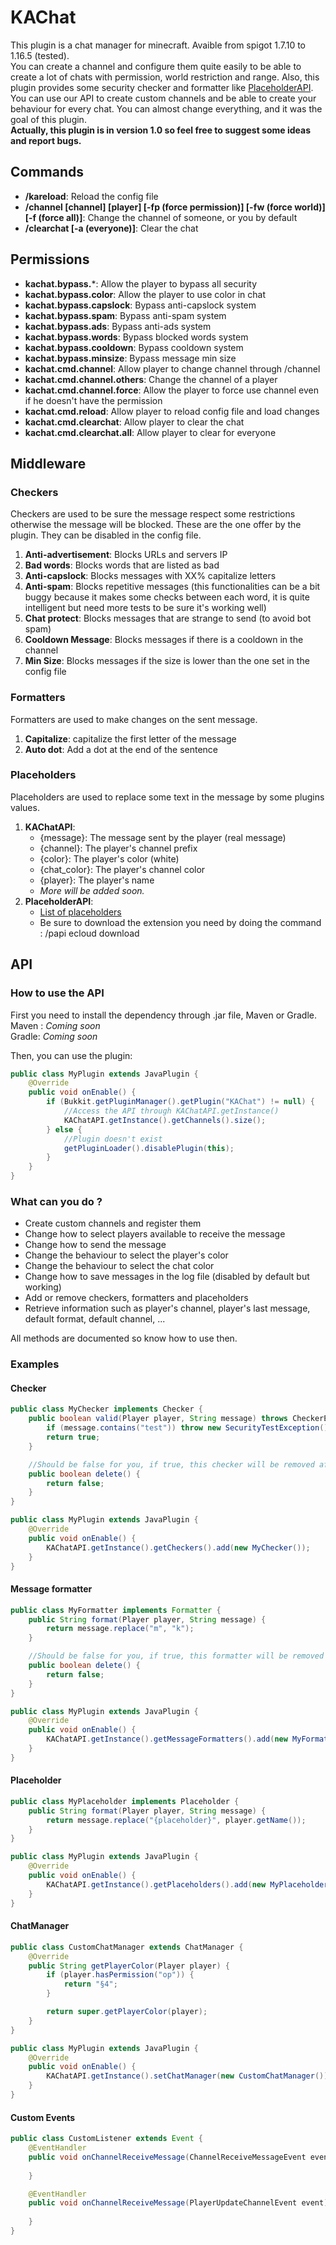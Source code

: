 # KAChat
This plugin is a chat manager for minecraft. Avaible from spigot 1.7.10 to 1.16.5 (tested).
<br>You can create a channel and configure them quite easily to be able to create a lot of chats with permission, world restriction and range. Also, this plugin provides some security checker and formatter like [PlaceholderAPI](https://www.spigotmc.org/resources/placeholderapi.6245/).
<br>You can use our API to create custom channels and be able to create your behaviour for every chat. You can almost change everything, and it was the goal of this plugin.
<br>**Actually, this plugin is in version 1.0 so feel free to suggest some ideas and report bugs.**
## Commands
- **/kareload**: Reload the config file
- **/channel [channel] [player] [-fp (force permission)] [-fw (force world)] [-f (force all)]**: Change the channel of someone, or you by default
- **/clearchat [-a (everyone)]**: Clear the chat

## Permissions
- **kachat.bypass.***: Allow the player to bypass all security
- **kachat.bypass.color**: Allow the player to use color in chat
- **kachat.bypass.capslock**: Bypass anti-capslock system
- **kachat.bypass.spam**: Bypass anti-spam system
- **kachat.bypass.ads**: Bypass anti-ads system
- **kachat.bypass.words**: Bypass blocked words system
- **kachat.bypass.cooldown**: Bypass cooldown system
- **kachat.bypass.minsize**: Bypass message min size
- **kachat.cmd.channel**: Allow player to change channel through /channel
- **kachat.cmd.channel.others**: Change the channel of a player
- **kachat.cmd.channel.force**: Allow the player to force use channel even if he doesn't have the permission
- **kachat.cmd.reload**: Allow player to reload config file and load changes
- **kachat.cmd.clearchat**: Allow player to clear the chat
- **kachat.cmd.clearchat.all**: Allow player to clear for everyone

## Middleware
### Checkers
Checkers are used to be sure the message respect some restrictions otherwise the message will be blocked. These are the one offer by the plugin. They can be disabled in the config file.
1. **Anti-advertisement**: Blocks URLs and servers IP
1. **Bad words**:  Blocks words that are listed as bad
1. **Anti-capslock**:  Blocks messages with XX% capitalize letters
1. **Anti-spam**: Blocks repetitive messages (this functionalities can be a bit buggy because it makes some checks between each word, it is quite intelligent but need more tests to be sure it's working well)
1. **Chat protect**: Blocks messages that are strange to send (to avoid bot spam)
1. **Cooldown Message**: Blocks messages if there is a cooldown in the channel
1. **Min Size**: Blocks messages if the size is lower than the one set in the config file

### Formatters
Formatters are used to make changes on the sent message.
1. **Capitalize**: capitalize the first letter of the message
1. **Auto dot**: Add a dot at the end of the sentence

### Placeholders
Placeholders are used to replace some text in the message by some plugins values.
1. **KAChatAPI**:
    * {message}: The message sent by the player (real message)
    * {channel}: The player's channel prefix
    * {color}: The player's color (white)
    * {chat_color}: The player's channel color
    * {player}: The player's name
    * _More will be added soon._
2. **PlaceholderAPI**:
    * [List of placeholders](https://github.com/PlaceholderAPI/PlaceholderAPI/wiki/Placeholders)
    * Be sure to download the extension you need by doing the command : /papi ecloud download <Extension>
    
## API
### How to use the API
First you need to install the dependency through .jar file, Maven or Gradle.
<br>Maven : _Coming soon_
<br>Gradle: _Coming soon_

Then, you can use the plugin:
```java
public class MyPlugin extends JavaPlugin {
    @Override
    public void onEnable() {
        if (Bukkit.getPluginManager().getPlugin("KAChat") != null) {
            //Access the API through KAChatAPI.getInstance()
            KAChatAPI.getInstance().getChannels().size();
        } else {
            //Plugin doesn't exist
            getPluginLoader().disablePlugin(this);
        }
    }
}
```
### What can you do ?
- Create custom channels and register them
- Change how to select players available to receive the message
- Change how to send the message
- Change the behaviour to select the player's color
- Change the behaviour to select the chat color
- Change how to save messages in the log file (disabled by default but working)
- Add or remove checkers, formatters and placeholders
- Retrieve information such as player's channel, player's last message, default format, default channel, ...

All methods are documented so know how to use then.

### Examples
#### Checker
```java
public class MyChecker implements Checker {
    public boolean valid(Player player, String message) throws CheckerException {
        if (message.contains("test")) throw new SecurityTestException();
        return true;
    }

    //Should be false for you, if true, this checker will be removed after KAChat reload.
    public boolean delete() {
        return false;
    }
}

public class MyPlugin extends JavaPlugin {
    @Override
    public void onEnable() {
        KAChatAPI.getInstance().getCheckers().add(new MyChecker());
    }
}
```

#### Message formatter
```java
public class MyFormatter implements Formatter {
    public String format(Player player, String message) {
        return message.replace("m", "k");
    }

    //Should be false for you, if true, this formatter will be removed after KAChat reload.
    public boolean delete() {
        return false;
    }
}

public class MyPlugin extends JavaPlugin {
    @Override
    public void onEnable() {
        KAChatAPI.getInstance().getMessageFormatters().add(new MyFormatter());
    }
}
```

#### Placeholder
```java
public class MyPlaceholder implements Placeholder {
    public String format(Player player, String message) {
        return message.replace("{placeholder}", player.getName());
    }
}

public class MyPlugin extends JavaPlugin {
    @Override
    public void onEnable() {
        KAChatAPI.getInstance().getPlaceholders().add(new MyPlaceholder());
    }
}
```

#### ChatManager
```java
public class CustomChatManager extends ChatManager {
    @Override
    public String getPlayerColor(Player player) {
        if (player.hasPermission("op")) {
            return "§4";
        }

        return super.getPlayerColor(player);
    }
}

public class MyPlugin extends JavaPlugin {
    @Override
    public void onEnable() {
        KAChatAPI.getInstance().setChatManager(new CustomChatManager());
    }
}
```

#### Custom Events
```java
public class CustomListener extends Event {
    @EventHandler
    public void onChannelReceiveMessage(ChannelReceiveMessageEvent event) {
        
    }

    @EventHandler
    public void onChannelReceiveMessage(PlayerUpdateChannelEvent event) {
        
    }
}
```